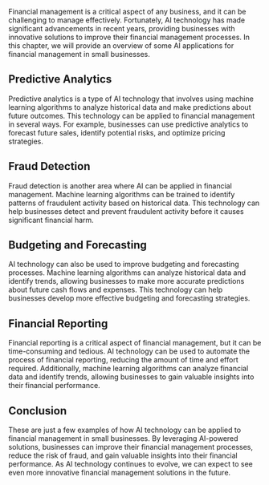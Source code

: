 

Financial management is a critical aspect of any business, and it can be challenging to manage effectively. Fortunately, AI technology has made significant advancements in recent years, providing businesses with innovative solutions to improve their financial management processes. In this chapter, we will provide an overview of some AI applications for financial management in small businesses.

Predictive Analytics
--------------------

Predictive analytics is a type of AI technology that involves using machine learning algorithms to analyze historical data and make predictions about future outcomes. This technology can be applied to financial management in several ways. For example, businesses can use predictive analytics to forecast future sales, identify potential risks, and optimize pricing strategies.

Fraud Detection
---------------

Fraud detection is another area where AI can be applied in financial management. Machine learning algorithms can be trained to identify patterns of fraudulent activity based on historical data. This technology can help businesses detect and prevent fraudulent activity before it causes significant financial harm.

Budgeting and Forecasting
-------------------------

AI technology can also be used to improve budgeting and forecasting processes. Machine learning algorithms can analyze historical data and identify trends, allowing businesses to make more accurate predictions about future cash flows and expenses. This technology can help businesses develop more effective budgeting and forecasting strategies.

Financial Reporting
-------------------

Financial reporting is a critical aspect of financial management, but it can be time-consuming and tedious. AI technology can be used to automate the process of financial reporting, reducing the amount of time and effort required. Additionally, machine learning algorithms can analyze financial data and identify trends, allowing businesses to gain valuable insights into their financial performance.

Conclusion
----------

These are just a few examples of how AI technology can be applied to financial management in small businesses. By leveraging AI-powered solutions, businesses can improve their financial management processes, reduce the risk of fraud, and gain valuable insights into their financial performance. As AI technology continues to evolve, we can expect to see even more innovative financial management solutions in the future.
